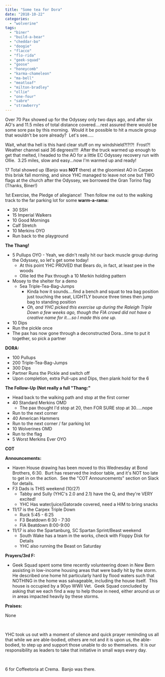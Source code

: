 ```yaml
---
title: "Some tea for Dora"
date: "2018-10-22"
categories: 
  - "wolverine"
tags: 
  - "biner"
  - "build-a-bear"
  - "cheddar-bo"
  - "doogie"
  - "flacco"
  - "flo-rida"
  - "geek-squad"
  - "goose"
  - "honeycomb"
  - "karma-chameleon"
  - "ma-bell"
  - "meatloaf"
  - "milton-bradley"
  - "ollie"
  - "one-four"
  - "sabre"
  - "strawberry"
---
```


Over 70 Pax showed up for the Odyssey only two days ago, and after six AO's and 11.5 miles of total distance covered....rest assured there would be some sore pax by this morning.  Would it be possible to hit a muscle group that wouldn't be sore already?  Let's see.....

Wait, what tha hell is this hard clear stuff on my windshield?!?!?!  Frost?!  Weather channel said 36 degrees!!!!  After the truck warmed up enough to get that melted, I headed to the AO for a little EC Odyssey recovery run with Ollie.  3.25 miles, slow and easy...now I'm warmed up and ready!

17 Total showed up (Banjo was **NOT** there) at the gloomiest AO in Carpex this brisk fall morning, and since YHC managed to leave not one but TWO flags at the church after the Odyssey, we borrowed the Gran Torino flag (Thanks, Biner!)  

1st Exercise, the Pledge of allegiance!  Then follow me out to the walking track to the far parking lot for some **warm-a-rama:**

- 30 SSH
- 15 Imperial Walkers
- 10 Good Mornings
- Calf Stretch
- 10 Merkins OYO
- Run back to the playground

**The Thang!**

- 5 Pullups OYO - Yeah, we didn't really hit our back muscle group during the Odyssey, so let's get some today!
    - At this point YHC PROVED that Bears do, in fact, at least pee in the woods
    - Ollie led the Pax through a 10 Merkin holding pattern
- Mosey to the shelter for a demo
    - 5ea Triple-Tea-Bag-Jumps
        - Kinda how it sounds....find a bench and squat to tea bag position just touching the seat, LIGHTLY bounce three times then jump bag to standing position
        - _Oh, and YHC picked this exercise up during the Raleigh Triple Down a few weeks ago, though the FIA crowd did not have a creative name for it....so I made this one up._
- 10 Dips
- Run the pickle once
- The pax has now gone through a deconstructed Dora...time to put it together, so pick a partner

**DORA:**

- 100 Pullups
- 200 Triple-Tea-Bag-Jumps
- 300 Dips
- Partner Runs the Pickle and switch off
- Upon completion, extra Pull-ups and Dips, then plank hold for the 6

**The Follow-Up (Not really a full "Thang:"**

- Head back to the walking path and stop at the first corner
- 40 Standard Merkins OMD
    - The pax thought I'd stop at 20, then FOR SURE stop at 30.....nope
- Run to the next corner
- 40 American Hammers
- Run to the next corner / far parking lot
- 10 Wolverines OMD
- Run to the flag
- 5 Worst Merkins Ever OYO

**COT**

**Announcements:**

- Haven House drawing has been moved to this Wednesday at Bond Brothers, 6:30.  Burt has reserved the indoor table, and it's NOT too late to get in on the action.  See the "COT Announcements" section on Slack for details.
- F3 Dads is THIS weekend (10/27)
    - Tabby and Sully (YHC's 2.0 and 2.1) have the Q, and they're VERY excited!
    - YHC Has water/juice/Gatorade covered, need a HIM to bring snacks
- 11/17 is the Carpex Triple Down
    - Ruck 5:45 - 6:25
    - F3 Beatdown 6:30 - 7:30
    - FIA Beatdown 8:00-9:00
- 11/17 is also the Spartanburg, SC Spartan Sprint/Beast weekend
    - South Wake has a team in the works, check with Floppy Disk for Details
    - YHC also running the Beast on Saturday

**Prayers/3rd F:**

- Geek Squad spent some time recently volunteering down in New Bern assisting in low-income housing areas that were badly hit by the storm.  He described one home hit particularly hard by flood waters such that NOTHING in the home was salvageable, including the house itself.  This house is occupied by a 90yo WWII Vet.  Geek Squad concluded by asking that we each find a way to help those in need, either around us or in areas impacted heavily by these storms.

**Praises:**

None

 

YHC took us out with a moment of silence and quick prayer reminding us all that while we are able-bodied, others are not and it is upon us, the able-bodied, to step up and support those unable to do so themselves.  It is our responsibility as leaders to take that initiative in small ways every day.

 

6 for Coffeetoria at Crema.  Banjo was there.
